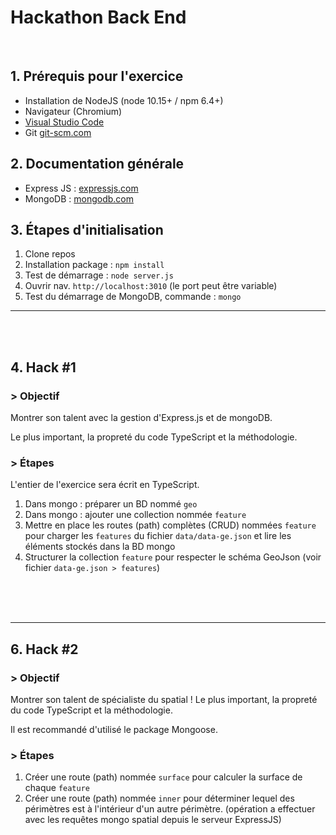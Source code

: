 # Hackathon Back End

<br />

## 1. Prérequis pour l'exercice

  - Installation de NodeJS (node 10.15+ / npm 6.4+)
  - Navigateur (Chromium)
  - [Visual Studio Code](https://code.visualstudio.com/)
  - Git [git-scm.com](https://git-scm.com/downloads)


## 2. Documentation générale
- Express JS : [expressjs.com](https://expressjs.com/)
- MongoDB : [mongodb.com](https://mongodb.com/)


## 3. Étapes d'initialisation

1. Clone repos
2. Installation package : `npm install`
3. Test de démarrage : `node server.js`
4. Ouvrir nav. `http://localhost:3010` (le port peut être variable)
5. Test du démarrage de MongoDB, commande : `mongo`


---

<br />
<br />

## 4. Hack #1

### > Objectif
Montrer son talent avec la gestion d'Express.js et de mongoDB.

Le plus important, la propreté du code TypeScript et la méthodologie.


### > Étapes


L'entier de l'exercice sera écrit en TypeScript.

1. Dans mongo : préparer un BD nommé `geo`
2. Dans mongo : ajouter une collection nommée `feature`
3. Mettre en place les routes (path) complètes (CRUD) nommées `feature` pour charger les `features` du fichier `data/data-ge.json` et lire les éléments stockés dans la BD mongo
4. Structurer la collection `feature` pour respecter le schéma GeoJson (voir fichier `data-ge.json > features`)

<br />
<br />
<br />

---


## 6. Hack #2

### > Objectif

Montrer son talent de spécialiste du spatial !
Le plus important, la propreté du code TypeScript et la méthodologie.

Il est recommandé d'utilisé le package Mongoose.


### > Étapes

1. Créer une route (path) nommée `surface` pour calculer la surface de chaque `feature`
2. Créer une route (path) nommée `inner` pour déterminer lequel des périmètres est à l'intérieur d'un autre périmètre. (opération a effectuer avec les requêtes mongo spatial depuis le serveur ExpressJS)

